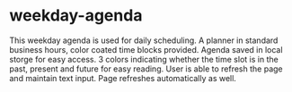 # weekday-agenda

This weekday agenda is used for daily scheduling.
A planner in standard business hours, color coated time blocks provided.
Agenda saved in local storge for easy access. 
3 colors indicating whether the time slot is in the past, present and future for easy reading. 
User is able to refresh the page and maintain text input.
Page refreshes automatically as well.

